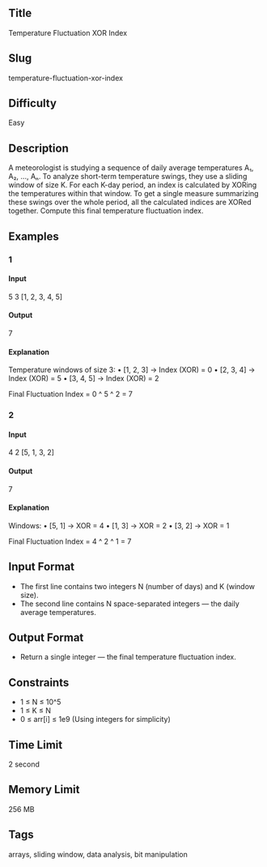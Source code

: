 ## Title

Temperature Fluctuation XOR Index

## Slug

temperature-fluctuation-xor-index

## Difficulty

Easy

## Description

A meteorologist is studying a sequence of daily average temperatures A₁, A₂, ..., Aₙ. To analyze short-term temperature swings, they use a sliding window of size K. For each K-day period, an index is calculated by XORing the temperatures within that window. To get a single measure summarizing these swings over the whole period, all the calculated indices are XORed together. Compute this final temperature fluctuation index.

## Examples

### 1

#### Input

5 3
[1, 2, 3, 4, 5]

#### Output

7

#### Explanation

Temperature windows of size 3:
    •   [1, 2, 3] → Index (XOR) = 0
    •   [2, 3, 4] → Index (XOR) = 5
    •   [3, 4, 5] → Index (XOR) = 2

Final Fluctuation Index = 0 ^ 5 ^ 2 = 7

### 2

#### Input

4 2
[5, 1, 3, 2]

#### Output

7

#### Explanation

Windows:
    •   [5, 1] → XOR = 4
    •   [1, 3] → XOR = 2
    •   [3, 2] → XOR = 1

Final Fluctuation Index = 4 ^ 2 ^ 1 = 7

## Input Format

- The first line contains two integers N (number of days) and K (window size).
- The second line contains N space-separated integers — the daily average temperatures.

## Output Format

- Return a single integer — the final temperature fluctuation index.

## Constraints

- 1 ≤ N ≤ 10^5
- 1 ≤ K ≤ N
- 0 ≤ arr[i] ≤ 1e9 (Using integers for simplicity)

## Time Limit

2 second

## Memory Limit

256 MB

## Tags

arrays, sliding window, data analysis, bit manipulation